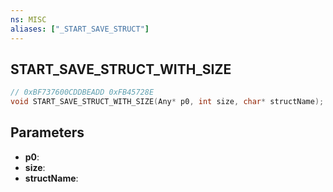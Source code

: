 ```yaml
---
ns: MISC
aliases: ["_START_SAVE_STRUCT"]
---
```

## START_SAVE_STRUCT_WITH_SIZE

```c
// 0xBF737600CDDBEADD 0xFB45728E
void START_SAVE_STRUCT_WITH_SIZE(Any* p0, int size, char* structName);
```

## Parameters
* **p0**: 
* **size**: 
* **structName**: 

